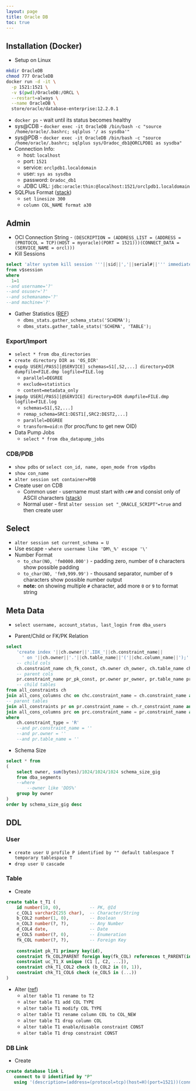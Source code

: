 ```yaml
---
layout: page
title: Oracle DB
toc: true
---
```


## Installation (Docker)
- Setup on Linux
```sh
mkdir OracleDB
chmod 777 OracleDB
docker run -d -it \
  -p 1521:1521 \
  -v $(pwd)/OracleDB:/ORCL \
  --restart=always \
  --name OracleDB \
  store/oracle/database-enterprise:12.2.0.1
```
- `docker ps` - wait until its status becomes healthy
- sys@CDB - `docker exec -it OracleDB /bin/bash -c "source /home/oracle/.bashrc; sqlplus '/ as sysdba'"`
- sys@PDB - `docker exec -it OracleDB /bin/bash -c "source /home/oracle/.bashrc; sqlplus sys/Oradoc_db1@ORCLPDB1 as sysdba"`
- Connection Info:
  - host: `localhost`
  - port: `1521`
  - service: `orclpdb1.localdomain`
  - user: `sys as sysdba`
  - password: `Oradoc_db1`
  - JDBC URL: `jdbc:oracle:thin:@localhost:1521/orclpdb1.localdomain`
- SQLPlus Format ([stack](https://dba.stackexchange.com/questions/54149/how-to-make-sqlplus-output-appear-in-one-line))
  - `set linesize 300`
  - `column COL_NAME format a30`

## Admin
- OCI Connection String - `(DESCRIPTION = (ADDRESS_LIST = (ADDRESS = (PROTOCOL = TCP)(HOST = myoracle)(PORT = 1521)))(CONNECT_DATA = (SERVICE_NAME = orcl)))`
- Kill Sessions
```sql
select 'alter system kill session '''||sid||','||serial#||''' immediate;' 
from v$session 
where
  1=1
--and username='?'
--and osuser='?'
--and schemaname='?'
--and machine='?'
```
- Gather Statistics ([REF](https://oracle-base.com/articles/misc/cost-based-optimizer-and-database-statistics))
  - `dbms_stats.gather_schema_stats('SCHEMA');`
  - `dbms_stats.gather_table_stats('SCHEMA', 'TABLE');`

### Export/Import
- `select * from dba_directories`
- `create directory DIR as 'OS_DIR'`
- `expdp USER[/PASS][@SERVICE] schemas=S1[,S2,...] directory=DIR dumpfile=FILE.dmp logfile=FILE.log`
  - `parallel=DEGREE`
  - `exclude=statistics`
  - `content=metadata_only`
- `impdp USER[/PASS][@SERVICE] directory=DIR dumpfile=FILE.dmp logfile=FILE.log`
  - `schemas=S1[,S2,...]`
  - `remap_schema=SRC1:DEST1[,SRC2:DEST2,...]`
  - `parallel=DEGREE`
  - `transform=oid:n` (for proc/func to get new OID)
- Data Pump Jobs
  - `select * from dba_datapump_jobs`

### CDB/PDB
- `show pdbs` or `select con_id, name, open_mode from v$pdbs`
- `show con_name`
- `alter session set container=PDB`
- Create user on CDB
  - Common user - username must start with `c##` and consist only of ASCII characters ([stack](https://stackoverflow.com/questions/22886791/invalid-common-user-or-role-name))
  - Normal user - first `alter session set "_ORACLE_SCRIPT"=true` and then create user

## Select
- `alter session set current_schema = U`
- Use escape - `where username like 'DM\_%' escape '\'`
- Number Format
  - `to_char(NO, 'fm0000.000')` - padding zero, number of `0` characters show possible padding
  - `to_char(NO, 'fm9,999.99')` - thousand separator, number of `9` characters show possible number output
  - **note:** on showing multiple `#` character, add more `0` or `9` to format string

## Meta Data
- `select username, account_status, last_login from dba_users`

- Parent/Child or FK/PK Relation
```sql
select
    'create index '||ch.owner||'.IDX_'||ch.constraint_name||
      ' on '||ch.owner||'.'||ch.table_name||'('||chc.column_name||');' create_idx_fk,
    -- child cols
    ch.constraint_name ch_fk_const, ch.owner ch_owner, ch.table_name ch_table, chc.column_name ch_col,
    -- parent cols
    pr.constraint_name pr_pk_const, pr.owner pr_owner, pr.table_name pr_table, prc.column_name pr_col
    -- child tables
from all_constraints ch
join all_cons_columns chc on chc.constraint_name = ch.constraint_name and chc.owner=ch.owner
-- parent tables
join all_constraints pr on pr.constraint_name = ch.r_constraint_name and pr.owner = ch.r_owner
join all_cons_columns prc on prc.constraint_name = pr.constraint_name and prc.owner = pr.owner
where
    ch.constraint_type = 'R'
    --and pr.constraint_name = ''
    --and pr.owner = ''
    --and pr.table_name = ''
```

- Schema Size
```sql
select * from
(
    select owner, sum(bytes)/1024/1024/1024 schema_size_gig
    from dba_segments
    --where
        --owner like 'DDS%'
    group by owner
)
order by schema_size_gig desc
```

## DDL

### User
- `create user U profile P identified by "" default tablespace T temporary tablespace T`
- `drop user U cascade`

### Table
- Create
```sql
create table t_T1 (
    id number(10, 0),           -- PK, @Id
    c_COL1 varchar2(255 char),  -- Character/String
    b_COL2 number(1, 0),        -- Boolean
    n_COL3 number(?, ?),        -- Any Number
    d_COL4 date,                -- Date
    e_COL5 number(?, 0),        -- Enumeration
    fk_COL number(?, ?),        -- Foreign Key 
    
    constraint pk_T1 primary key(id),
    constraint fk_COL2PARENT foreign key(fk_COL) references t_PARENT(id),
    constraint uc_T1_X unique (C1 [, C2, ...]),
    constraint chk_T1_COL2 check (b_COL2 in (0, 1)),
    constraint chk_T1_COL6 check (e_COL5 in (...))
)
```

- Alter ([ref](https://www.techonthenet.com/oracle/tables/alter_table.php))
  - `alter table T1 rename to T2`
  - `alter table T1 add COL TYPE`
  - `alter table T1 modify COL TYPE`
  - `alter table T1 rename column COL to COL_NEW`
  - `alter table T1 drop column COL`
  - `alter table T1 enable/disable constraint CONST`
  - `alter table T1 drop constraint CONST`

### DB Link
- Create 
```sql
create database link L
   connect to U identified by "P"
   using '(description=(address=(protocol=tcp)(host=H)(port=1521))(connect_data=(service_name=S)))'
```
